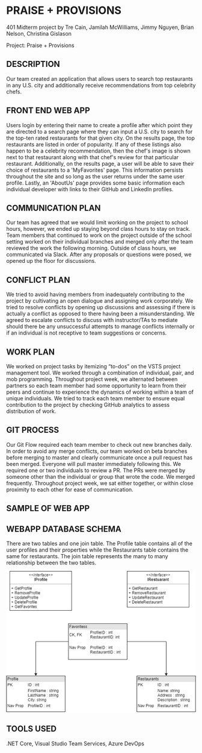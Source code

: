# PRAISE + PROVISIONS

401 Midterm project by Tre Cain, Jamilah McWilliams, Jimmy Nguyen, Brian Nelson, Christina Gislason

Project: Praise + Provisions

## DESCRIPTION 

Our team created an application that allows users to search top restaurants in any U.S. city and additionally receive recommendations from top celebrity chefs. 

## FRONT END WEB APP

Users login by entering their name to create a profile after which point they are directed to a search page where they can input a U.S. city to search for the top-ten rated restaurants for that given city. On the results page, the top restaurants are listed in order of popularity. If any of these listings also happen to be a celebrity recommendation, then the chef's image is shown next to that restaurant along with that chef's review for that particular restaurant. Additionally, on the results page, a user will be able to save their choice of restaurants to a 'MyFavorites' page. This information persists throughout the site and so long as the user returns under the same user profile. Lastly, an 'AboutUs' page provides some basic information each individual developer with links to their GitHub and LinkedIn profiles.

## COMMUNICATION PLAN

Our team has agreed that we would limit working on the project to school hours, however, we ended up staying beyond class hours to stay on track. Team members that continued to work on the project outside of the school setting worked on their individual branches and merged only after the team reviewed the work the following morning. Outside of class hours, we communicated via Slack. After any proposals or questions were posed, we opened up the floor for discussions. 

## CONFLICT PLAN

We tried to avoid having members from inadequately contributing to the project by cultivating an open dialogue and assigning work corporately. We tried to resolve conflicts by opening up discussions and assessing if there is actually a conflict as opposed to there having been a misunderstanding. We agreed to escalate conflicts to discuss with instructor/TAs to mediate should there be any unsuccessful attempts to manage conflicts internally or if an individual is not receptive to team suggestions or concerns. 

## WORK PLAN

We worked on project tasks by itemizing “to-dos” on the VSTS project management tool. We worked through a combination of individual, pair, and mob programming. Throughout project week, we alternated between partners so each team member had some opportunity to learn from their peers and continue to experience the dynamics of working within a team of unique individuals. We tried to track each team member to ensure equal contribution to the project by checking  GitHub analytics to assess distribution of work. 

## GIT PROCESS

Our Git Flow required each team member to check out new branches daily. In order to avoid any merge conflicts, our team worked on beta branches before merging to master and clearly communicate once a pull request has been merged. Everyone will pull master immediately following this. We required one or two individuals to review a PR. The PRs were merged by someone other than the individual or group that wrote the code. We merged frequently. Throughout project week, we sat either together, or within close proximity to each other for ease of communication.  

## SAMPLE OF WEB APP



## WEBAPP DATABASE SCHEMA

There are two tables and one join table. The Profile table contains all of the user profiles and their properties while the Restaurants table contains the same for restaurants. The join table represents the many to many relationship between the two tables.

![PP-WebApp-Schema](https://github.com/Praise-and-Provisions/PraiseProvisions/blob/master/WebAppSchema%20(1).png)

## TOOLS USED

.NET Core, Visual Studio Team Services, Azure DevOps 


